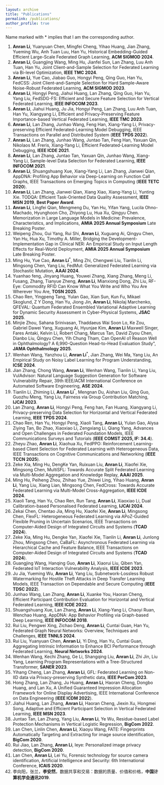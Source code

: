 ```yaml
---
layout: archive
title: "Publications"
permalink: /publications/
author_profile: true
---
```


Name marked with * implies that I am the corresponding author.

1. **Anran Li**, Yuanyuan Chen, Mingfei Cheng, Yihao Huang, Jian Zhang, Yueming Wu, Anh Tuan Luu, Han Yu, Historical Embedding-Guided Efficient Large-Scale Federated Graph Learning, **ACM SIGMOD 2024**. 
2. **Anran Li**, Guangjing Wang, Ming Hu, Jianfei Sun, Lan Zhang, Luu Anh Tuan, Han Yu, Joint Client-and-Sample Selection for Federated Learning via Bi-level Optimization, **IEEE TMC 2024**. 
3. **Anran Li**, Yue Cao, Jiabao Guo, Hongyi Peng, Qing Guo, Han Yu, FedCSS: Joint Client-and-Sample Selection for Hard Sample-Aware Noise-Robust Federated Learning, **ACM SIGMOD 2023**. 
4. **Anran Li**, Hongyi Peng, Jiahui Huang, Lan Zhang, Qing Guo, Han Yu, Yang Liu, FedSDG-FS: Efficient and Secure Feature Selection for Vertical Federated Learning, **IEEE INFOCOM 2023**.
5. **Anran Li**, Jiahui Huang, Ju Jia, Hongyi Peng, Lan Zhang, Luu Anh Tuan, Han Yu, Xiangyang Li, Efficient and Privacy-Preserving Feature Importance-based Vertical Federated Learning, **IEEE TMC 2023**.
6. **Anran Li**, Lan Zhang, Junhao Wang, Feng Han, Xiang-Yang Li, Privacy-preserving Efficient Federated-Learning Model Debugging, IEEE Transactions on Parallel and Distributed System (**IEEE TPDS 2022**).
7. **Anran Li**, Lan Zhang, Junhao Wang, Juntao Tan, Feng Han, Yaxuan Qin, Nikolaos M. Freris, Xiang-Yang Li, Efficient Federated-Learning Model Debugging, **IEEE ICDE 2021**.
8. **Anran Li**, Lan Zhang, Juntao Tan, Yaxuan Qin, Junhao Wang, Xiang-Yang Li, Sample-level Data Selection for Federated Learning, **IEEE INFOCOM 2021**.
9. **Anran Li**, Shuangshuang Xue, Xiang-Yang Li, Lan Zhang, Jianwei Qian, AppDNA: Profiling App Behavior via Deep-Learning on Function Call Graphs, IEEE Transactions on Emerging Topics in Computing (**IEEE TETC 2020**).
10. **Anran Li**, Lan Zhang, Jianwei Qian, Xiang Xiao, Xiang-Yang Li, Yunting Xie. TODQA: Efficient Task-Oriented Data Quality Assessment, **IEEE MSN 2019**, **Best Paper Award**.
11. **Anran Li**, Lingfei Qian, Mengmeng Du, Yan Hu, Yifan Yang, Lucila Ohno-Machado, Hyunghoon Cho, Zhiyong Lu, Hua Xu, Qingyu Chen. Memorization in Large Language Models in Medicine: Prevalence, Characteristics, and Implications, **AMIA 2025 Annual Symposium** Late Breaking Poster.
12. Weipeng Zhou, Gui Yang, Rui Shi, **Anran Li**, Xuguang Ai, Qingyu Chen, Yan Hu, Hua Xu, Timothy A. Miller, Bridging the Development-Implementation Gap in Clinical NER: An Empirical Study on Input Length Effects for Real-World Deployment, **AMIA 2025 Annual Symposium** Late Breaking Poster. 
13. Ming Hu, Yue Cao, **Anran Li**$^*$, Ming Zhi, Chengwei Liu, Tianlin Li, Mingsong Chen, Yang Liu, FedMut: Generalized Federated Learning via Stochastic Mutation, **AAAI 2024**.
14. Yuanhao feng, Jinyang Huang, Youwei Zhang, Xiang Zhang, Meng Li, Fusang, Zhang, Tianyue Zheng, **Anran Li**, Mianxiong Dong, Zhi Liu, RF-Eye: Commodity RFID Can Know What You Write and Who You Are Wherever You Are, **TOSN 2025**. 
15. Chao Ren, Yingpeng Tang, Yulan Gao, Xian Sun, Kun Fu, Mikael Skoglund, Z Y Dong, Han Yu, Jiong Jin, **Anran Li**, Nikolaj Marchenko, QFEVAL: Quantum Federated Ensembled Variational Adaptive Learning for Dynamic Security Assessment in Cyber-Physical Systems, **JSAC 2025**.
16. Minjie Zhou, Sahana Srinivasan, Thaddaeus Wai Soon Lo, Ke Zou, Gabriel Dawei Yang, Xuguang Ai, Hyunjae Kim, **Anran Li** Maxwell Singer, Fares Antaki, Kelvin Li, Robert Chang, Marcus Tan, David Ziyou Chen, Dianbo Liu, Qingyu Chen, Yih Chung Tham, Can OpenAI o1 Reason Well in Ophthalmology? A 6,990-Question Head-to-Head Evaluation Study", **JAMA Ophthalmology 2025**. 
17. Wenhan Wang, Yanzhou Li, **Anran Li**$^*$, Jian Zhang, Wei Ma, Yang Liu, An Empirical Study on Noisy Label Learning for Program
Understanding, **ICSE 2024**.
18. Jian Zhang, Chong Wang, **Anran Li**, Wenhan Wang, Tianlin Li, Yang Liu, VulAdvisor: Natural Language Suggestion Generation for Software Vulnerability Repair, 39th IEEE/ACM International Conference on Automated Software Engineering, **ASE 2024**. 
19. Tianlin Li, Zhiming Li, **Anran Li**$^*$, Mengnan Du, Aishan Liu, Qing Guo, Guozhu Meng, Yang Liu, Fairness via Group Contribution Matching,  **IJCAI 2023**.
20. Lan Zhang, **Anran Li**, Hongyi Peng, Feng han, Fan Huang, Xiangyang Li, Privacy-preserving Data Selection for Horizontal and Vertical Federated Learning, **IEEE TPDS 2024**.
21. Chao Ren, Han Yu, Hongyi Peng, Xiaoli Tang, **Anran Li**, Yulan Gao, Alysa Ziying Tan, Bo Zhao, Xiaoxiao Li, Zengxiang Li, Qiang Yang, Advances and Open Challenges in Federated Foundation Models, IEEE Communications Surveys and Tutorials (**IEEE COMST 2025, IF: 34.4**). 
22. Zheyu Zhao, **Anran Li**, Xiaohua Xu, FedPPO: Reinforcement Learning-based Client Selection for Federated Learning with Heterogeneous Data, IEEE Transactions on Cognitive Communications and Networking (**IEEE TCCN 2025**). 
23. Zeke Xia, Ming Hu, DengKe Yan, Ruixuan Liu, **Anran Li**, Xiaofei Xie, Mingsong Chen, MultiSFL: Towards Accurate Split Federated Learning via Multi-Model Aggregation and Knowledge Replay, **AAAI 2025**. 
24. Ming Hu, Peiheng Zhou, Zhihao Yue, Zhiwei Ling, Yihao Huang, **Anran Li**, Yang Liu, Xiang Lian, Mingsong Chen, FedCross: Towards Accurate Federated Learning via Multi-Model Cross-Aggregation, **IEEE ICDE 2024**.
25. Xiaoli Tang, Han Yu, Chao Ren, Run Tang, **Anran Li**, Xiaoxiao Li, Dual Calibration-based Personalised Federated Learning, **IJCAI 2024**.
26. Zekai Chen, Chentao Jia, Ming Hu, Xiaofei Xie, **Anran Li**, Mingsong Chen, FlexFL: Heterogeneous Federated Learning via APoZ-Guided Flexible Pruning in Uncertain Scenarios, IEEE Transactions on Computer-Aided Design of Integrated Circuits and Systems (**TCAD 2024**).
27. Zeke Xia, Ming Hu, Dengke Yan, Xiaofei Xie, Tianlin Li, **Anran Li**, Junlong Zhou, Mingsong Chen, CaBaFL: Asynchronous Federated Learning via Hierarchical Cache and Feature Balance, IEEE Transactions on Computer-Aided Design of Integrated Circuits and Systems (**TCAD 2024**). 
28. Guangjing Wang, Hanqing Guo, **Anran Li**, Xiaorui Liu, Qiben Yan, Federated IoT Interaction Vulnerability Analysis, **IEEE ICDE 2023**.
29. Ju Jia, Yueming Wu, **Anran Li**, Yang Liu, Subnetwork-Lossless Robust Watermarking for Hostile Theft Attacks in Deep Transfer Learning Models, IEEE Transaction on Dependable and Secure Computing (**IEEE TDSC 2022**).
30. Junhao Wang, Lan Zhang, **Anran Li**, Xuanke You, Haoran Cheng, Efficient Participant Contribution Evaluation for Horizontal and Vertical Federated Learning, **IEEE ICDE 2022**.
31. Shuangshuang Xue, Lan Zhang, **Anran Li**, Xiang-Yang Li, Chaoyi Ruan, Wenchao Huang, AppDNA: App Behavior Profiling via Graph-based Deep Learning, **IEEE INFOCOM 2018**.
32. Rui Liu, Pengwei Xing, Zichao Deng, **Anran Li**, Cuntai Guan, Han Yu, Federated Graph Neural Networks: Overview, Techniques and Challenges, **IEEE TNNLS 2024**.
33. Rui Liu, Yuanyuan Chen, **Anran Li**, Yi Ding, Han Yu, Cuntai Guan, Aggregating Intrinsic Information to Enhance BCI Performance through Federated Learning, **Neural Networks 2024**. 
34. Wenhan Wang, Kechi Zhang, Ge Li, Shangqing Liu, **Anran Li**, Zhi Jin, Liu Yang, Learning Program Representations with a Tree-Structured Transformer, **SANER 2023**.
35. Yihang Cheng, Lan Zhang, **Anran Li**, GFL: Federated Learning on Non-IID data via Privacy-preserving Synthetic data, **IEEE PerCom 2023**.
36. Hong Zhang, Lan Zhang, Ju Huang, **Anran Li**, Haoran Cheng, Dongbo Huang, and Lan Xu, A Unified Guaranteed Impression Allocation Framework for Online Display Advertising, IEEE International Conference on Data Engineering (**IEEE ICDM 2022**).
37. Jiahui Huang, Lan Zhang, **Anran Li**, Haoran Cheng, Jiexin Xu, Hongmei Song, Adaptive and Efficient Participant Selection in Vertical Federated Learning, **IEEE MSN 2023**.
38. Juntao Tan, Lan Zhang, Yang Liu, **Anran Li**, Ye Wu, Residue-based Label Protection Mechanisms in Vertical Logistic Regression,  **BigCom 2022**.
39. Lan Chen, Linlin Chen, **Anran Li**, Xiaoyu Wang, FATE: Fingerprints Automatically Targeting and Extracting for image source identification, **BigCom 2020**.
40. Rui Jiao, Lan Zhang, **Anran Li**, Ieye: Personalized image privacy detection, **BigCom 2020**.
41. Lan Chen, **Anran Li**, Lei Yu, Forensic technology for source camera identification, Artificial Intelligence and Security: 6th International Conference, **ICAIS 2020**.
42. 李向阳，张兰，**李安然**，数据共享和交易：数据的质量、价值和价格，**中国计算机学会通讯2019**. 
